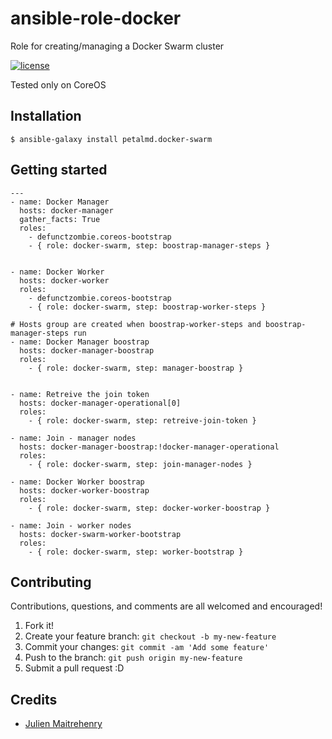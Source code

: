 # ansible-role-docker
Role for creating/managing a Docker Swarm cluster

[![license](https://img.shields.io/github/license/petalmd/ansible-role-docker.svg)](https://github.com/petalmd/ansible-role-docker)

Tested only on CoreOS

## Installation
```
$ ansible-galaxy install petalmd.docker-swarm
```

## Getting started
```
---
- name: Docker Manager
  hosts: docker-manager
  gather_facts: True
  roles:
    - defunctzombie.coreos-bootstrap
    - { role: docker-swarm, step: boostrap-manager-steps }


- name: Docker Worker
  hosts: docker-worker
  roles:
    - defunctzombie.coreos-bootstrap
    - { role: docker-swarm, step: boostrap-worker-steps }

# Hosts group are created when boostrap-worker-steps and boostrap-manager-steps run
- name: Docker Manager boostrap
  hosts: docker-manager-boostrap
  roles:
    - { role: docker-swarm, step: manager-boostrap }


- name: Retreive the join token
  hosts: docker-manager-operational[0]
  roles:
    - { role: docker-swarm, step: retreive-join-token }

- name: Join - manager nodes
  hosts: docker-manager-boostrap:!docker-manager-operational
  roles:
    - { role: docker-swarm, step: join-manager-nodes }

- name: Docker Worker boostrap
  hosts: docker-worker-boostrap
  roles:
    - { role: docker-swarm, step: docker-worker-boostrap }

- name: Join - worker nodes
  hosts: docker-swarm-worker-bootstrap
  roles:
    - { role: docker-swarm, step: worker-bootstrap }

```

## Contributing
Contributions, questions, and comments are all welcomed and encouraged!

1. Fork it!
2. Create your feature branch: `git checkout -b my-new-feature`
3. Commit your changes: `git commit -am 'Add some feature'`
4. Push to the branch: `git push origin my-new-feature`
5. Submit a pull request :D

## Credits

- [Julien Maitrehenry](https://github.com/jmaitrehenry)

